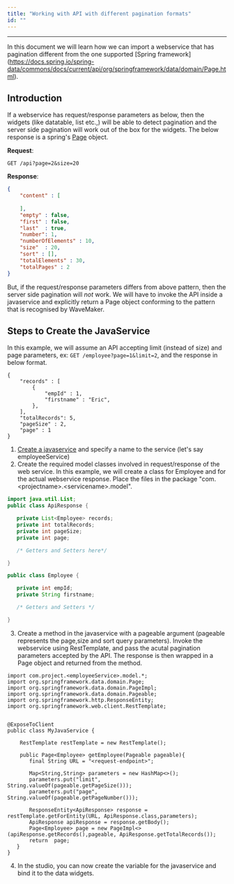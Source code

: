 ```yaml
---
title: "Working with API with different pagination formats"
id: ""
---
```

---

In this document we will learn how we can import a webservice that has pagination different from the one supported [Spring framework] (https://docs.spring.io/spring-data/commons/docs/current/api/org/springframework/data/domain/Page.html). 

## Introduction

If a webservice has request/response parameters as below, then the widgets (like datatable, list etc.,) will be able to detect pagination and the server side pagination will work out of the box for the widgets. The below response is a spring's [Page](https://docs.spring.io/spring-data/commons/docs/current/api/org/springframework/data/domain/Page.html) object. 

**Request**:

`GET /api?page=2&size=20`

**Response**:

```json
{
    "content" : [
        
    ],
    "empty" : false,
    "first" : false,
    "last"  : true,
    "number": 1,
    "numberOfElements" : 10,
    "size"  : 20,
    "sort" : [],
    "totalElements" : 30,
    "totalPages" : 2    
}
```

But, if the request/response parameters differs from above pattern, then the server side pagination will *not* work. We will have to invoke the API inside a javaservice and explicitly return a Page object conforming to the pattern that is recognised by WaveMaker.

## Steps to Create the JavaService

In this example, we will assume an API accepting limit (instead of size) and page parameters, ex: `GET /employee?page=1&limit=2`, and the response in below format. 

```
{ 
	"records" : [
        {
            "empId" : 1,
            "firstname" : "Eric",
        },
    ],
	"totalRecords": 5,
    "pageSize" : 2,
    "page" : 1
}
``` 

1.  [Create a javaservice](learn/app-development/services/java-services/java-service#creating-a-java-service) and specify a name to the service (let's say employeeService)
2. Create the required model classes involved in request/response of the web service. In this example, we will create a class for Employee and for the actual webservice response. Place the files in the package "com.\<projectname\>.\<servicename\>.model".
 ```java
import java.util.List;
public class ApiResponse {

    private List<Employee> records;
    private int totalRecords;
    private int pageSize;
    private int page;

    /* Getters and Setters here*/

}
 ```
 ```java
 public class Employee {

    private int empId;
    private String firstname;

    /* Getters and Setters */

 }
 ```
3. Create a method in the javaservice with a pageable argument (pageable represents the page,size and sort query parameters). Invoke the webservice using RestTemplate, and pass the acutal pagination parameters accepted by the API. The response is then wrapped in a Page object and returned from the method. 
 ```
import com.project.<employeeService>.model.*;
import org.springframework.data.domain.Page;
import org.springframework.data.domain.PageImpl;
import org.springframework.data.domain.Pageable;
import org.springframework.http.ResponseEntity;
import org.springframework.web.client.RestTemplate;


 @ExposeToClient
 public class MyJavaService {

     RestTemplate restTemplate = new RestTemplate();

     public Page<Employee> getEmployee(Pageable pageable){
        final String URL = "<request-endpoint>";

        Map<String,String> parameters = new HashMap<>();
        parameters.put("limit", String.valueOf(pageable.getPageSize()));
        parameters.put("page", String.valueOf(pageable.getPageNumber()));

        ResponseEntity<ApiResponse> response = restTemplate.getForEntity(URL, ApiResponse.class,parameters);
        ApiResponse apiResponse = response.getBody();
        Page<Employee> page = new PageImpl<>(apiResponse.getRecords(),pageable, ApiResponse.getTotalRecords());
        return  page;
    }
 }
 
 ```

4. In the studio, you can now create the variable for the javaservice and bind it to the data widgets.









